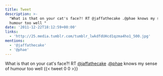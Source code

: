 ```yaml
---
title: Tweet
description: >-
  "What is that on your cat's face?! RT @jaffathecake .@phae knows my sense of
  humour too well "
date: '2011-12-22T18:12:59+00:00'
links:
  - 'http://25.media.tumblr.com/tumblr_lwkdfdUHcd1qzma4ho1_500.jpg'
mentions:
  - '@jaffathecake'
  - '@phae'
---
```

What is that on your cat's face?! RT [@jaffathecake](https://twitter.com/@jaffathecake) .[@phae](https://twitter.com/@phae) knows my sense of humour too well 
      {{< tweet 0 0 >}}
    
